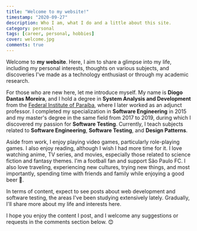 ```yaml
---
title: "Welcome to my website!"
timestamp: "2020-09-27"
description: Who I am, what I do and a little about this site.
category: personal
tags: [career, personal, hobbies]
cover: welcome.jpg
comments: true
---
```


Welcome to **my website**. Here, I aim to share a glimpse into my life, including my personal interests, thoughts on various subjects, and discoveries I've made as a technology enthusiast or through my academic research.

For those who are new here, let me introduce myself. My name is **Diogo Dantas Moreira**, and I hold a degree in **System Analysis and Development** from the [Federal Institute of Paraíba](https://ifpb.edu.br), where I later worked as an adjunct professor. I completed my specialization in **Software Engineering** in 2015 and my master's degree in the same field from 2017 to 2019, during which I discovered my passion for **Software Testing**. Currently, I teach subjects related to **Software Engineering**, **Software Testing**, and **Design Patterns**.

Aside from work, I enjoy playing video games, particularly role-playing games. I also enjoy reading, although I wish I had more time for it. I love watching anime, TV series, and movies, especially those related to science fiction and fantasy themes. I'm a football fan and support São Paulo FC. I also love traveling, experiencing new cultures, trying new things, and most importantly, spending time with friends and family while enjoying a good beer 🍻.

In terms of content, expect to see posts about web development and software testing, the areas I've been studying extensively lately. Gradually, I'll share more about my life and interests here.

I hope you enjoy the content I post, and I welcome any suggestions or requests in the comments section below. 😊
